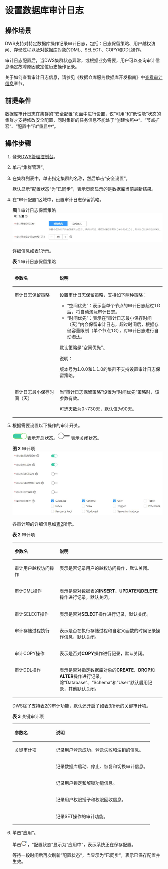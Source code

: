 # 设置数据库审计日志<a name="dws_01_0075"></a>

## 操作场景<a name="section43782126162722"></a>

DWS支持对特定数据库操作记录审计日志，包括：日志保留策略、用户越权访问、存储过程以及对数据库对象的DML、SELECT、COPY和DDL操作。

审计日志配置后，当DWS集群状态异常，或根据业务需要，用户可以查询审计信息确定故障原因或定位历史操作记录。

关于如何查看审计日志信息，请参见《数据仓库服务数据库开发指南》中[查看审计信息](https://support.huaweicloud.com/devg-dws/query_audit_Info_0001.html)章节。

## 前提条件<a name="section6488541984957"></a>

数据库审计日志在集群的“安全配置“页面中进行设置，仅“可用“和“低性能“状态的集群才支持修改安全配置，同时集群的任务信息不能处于“创建快照中“、“节点扩容“、“配置中“和“重启中“。

## 操作步骤<a name="section37372909114419"></a>

1.  登录[DWS管理控制台](https://console.huaweicloud.com/dws)。
2.  单击“集群管理“。
3.  在集群列表中，单击指定集群的名称，然后单击“安全设置“。

    默认显示“配置状态“为“已同步“，表示页面显示的是数据库当前最新结果。

4.  在“审计配置“区域中，设置审计日志保留策略。

    **图 1**  审计日志保留策略<a name="fig19765889114628"></a>  
    ![](figures/审计日志保留策略.jpg "审计日志保留策略")

    详细信息如[表1](#table6661375615299)所示。

    **表 1**  审计日志保留策略

    <a name="table6661375615299"></a>
    <table><thead align="left"><tr id="row1350660815299"><th class="cellrowborder" valign="top" width="30%" id="mcps1.2.3.1.1"><p id="p2029345315299"><a name="p2029345315299"></a><a name="p2029345315299"></a>参数名</p>
    </th>
    <th class="cellrowborder" valign="top" width="70%" id="mcps1.2.3.1.2"><p id="p3315697815299"><a name="p3315697815299"></a><a name="p3315697815299"></a>说明</p>
    </th>
    </tr>
    </thead>
    <tbody><tr id="row136071215299"><td class="cellrowborder" valign="top" width="30%" headers="mcps1.2.3.1.1 "><p id="p4310885415299"><a name="p4310885415299"></a><a name="p4310885415299"></a>审计日志保留策略</p>
    </td>
    <td class="cellrowborder" valign="top" width="70%" headers="mcps1.2.3.1.2 "><p id="p215632515299"><a name="p215632515299"></a><a name="p215632515299"></a>设置审计日志保留策略，支持如下两种策略：</p>
    <a name="ul1940693315299"></a><a name="ul1940693315299"></a><ul id="ul1940693315299"><li><span class="parmvalue" id="parmvalue2845770315299"><a name="parmvalue2845770315299"></a><a name="parmvalue2845770315299"></a>“空间优先”</span>：表示当单个节点的审计日志超过1G后，将自动淘汰审计日志。</li><li><span class="parmvalue" id="parmvalue2337262215299"><a name="parmvalue2337262215299"></a><a name="parmvalue2337262215299"></a>“时间优先”</span>：表示在<span class="parmname" id="parmname902701315299"><a name="parmname902701315299"></a><a name="parmname902701315299"></a>“审计日志最小保存时间（天）”</span>内会保留审计日志，超过时间后，根据存储容量限制（单个节点1G），对审计日志进行自动淘汰。</li></ul>
    <p id="p1413425815299"><a name="p1413425815299"></a><a name="p1413425815299"></a>默认策略是<span class="parmvalue" id="parmvalue6009946215299"><a name="parmvalue6009946215299"></a><a name="parmvalue6009946215299"></a>“空间优先”</span>。</p>
    <div class="note" id="note402425015299"><a name="note402425015299"></a><a name="note402425015299"></a><span class="notetitle"> 说明： </span><div class="notebody"><p id="p3621825515299"><a name="p3621825515299"></a><a name="p3621825515299"></a>版本号为1.0.0和1.1.0的集群不支持设置审计日志保留策略。</p>
    </div></div>
    </td>
    </tr>
    <tr id="row5752884715299"><td class="cellrowborder" valign="top" width="30%" headers="mcps1.2.3.1.1 "><p id="p2932501615299"><a name="p2932501615299"></a><a name="p2932501615299"></a>审计日志最小保存时间（天）</p>
    </td>
    <td class="cellrowborder" valign="top" width="70%" headers="mcps1.2.3.1.2 "><p id="p2651609415299"><a name="p2651609415299"></a><a name="p2651609415299"></a>当<span class="parmname" id="parmname3731825515299"><a name="parmname3731825515299"></a><a name="parmname3731825515299"></a>“审计日志保留策略”</span>设置为<span class="parmvalue" id="parmvalue31997615299"><a name="parmvalue31997615299"></a><a name="parmvalue31997615299"></a>“时间优先”</span>策略时，该参数有效。</p>
    <p id="p986111245371"><a name="p986111245371"></a><a name="p986111245371"></a>可选天数为0~730天，默认值为90天。</p>
    </td>
    </tr>
    </tbody>
    </table>

5.  根据需要设置以下操作的审计开关。

    ![](figures/icon_dws_on.png)表示开启状态。![](figures/icon_dws_off.jpg)表示关闭状态。

    **图 2**  审计项<a name="fig4720550211500"></a>  
    ![](figures/审计项.jpg "审计项")

    各审计项的详细信息如[表2](#table48954270153356)所示。

    **表 2**  审计项

    <a name="table48954270153356"></a>
    <table><thead align="left"><tr id="row11786533153356"><th class="cellrowborder" valign="top" width="30%" id="mcps1.2.3.1.1"><p id="p15185148153356"><a name="p15185148153356"></a><a name="p15185148153356"></a>参数名</p>
    </th>
    <th class="cellrowborder" valign="top" width="70%" id="mcps1.2.3.1.2"><p id="p22037438153356"><a name="p22037438153356"></a><a name="p22037438153356"></a>说明</p>
    </th>
    </tr>
    </thead>
    <tbody><tr id="row40202069153356"><td class="cellrowborder" valign="top" width="30%" headers="mcps1.2.3.1.1 "><p id="p35142185153356"><a name="p35142185153356"></a><a name="p35142185153356"></a>审计用户越权访问操作</p>
    </td>
    <td class="cellrowborder" valign="top" width="70%" headers="mcps1.2.3.1.2 "><p id="p27944737153356"><a name="p27944737153356"></a><a name="p27944737153356"></a>表示是否记录用户的越权访问操作，默认关闭。</p>
    </td>
    </tr>
    <tr id="row48931238153356"><td class="cellrowborder" valign="top" width="30%" headers="mcps1.2.3.1.1 "><p id="p4007327153356"><a name="p4007327153356"></a><a name="p4007327153356"></a>审计DML操作</p>
    </td>
    <td class="cellrowborder" valign="top" width="70%" headers="mcps1.2.3.1.2 "><p id="p56158069153356"><a name="p56158069153356"></a><a name="p56158069153356"></a>表示是否对数据表的<strong id="b35660574153356"><a name="b35660574153356"></a><a name="b35660574153356"></a>INSERT</strong>、<strong id="b52509711153356"><a name="b52509711153356"></a><a name="b52509711153356"></a>UPDATE</strong>和<strong id="b2825353153356"><a name="b2825353153356"></a><a name="b2825353153356"></a>DELETE</strong>操作进行记录，默认关闭。</p>
    </td>
    </tr>
    <tr id="row15098169153356"><td class="cellrowborder" valign="top" width="30%" headers="mcps1.2.3.1.1 "><p id="p14992206153356"><a name="p14992206153356"></a><a name="p14992206153356"></a>审计SELECT操作</p>
    </td>
    <td class="cellrowborder" valign="top" width="70%" headers="mcps1.2.3.1.2 "><p id="p6409196153356"><a name="p6409196153356"></a><a name="p6409196153356"></a>表示是否对<strong id="b57682765153356"><a name="b57682765153356"></a><a name="b57682765153356"></a>SELECT</strong>操作进行记录，默认关闭。</p>
    </td>
    </tr>
    <tr id="row41792394153356"><td class="cellrowborder" valign="top" width="30%" headers="mcps1.2.3.1.1 "><p id="p29740772153356"><a name="p29740772153356"></a><a name="p29740772153356"></a>审计存储过程执行</p>
    </td>
    <td class="cellrowborder" valign="top" width="70%" headers="mcps1.2.3.1.2 "><p id="p60192322153356"><a name="p60192322153356"></a><a name="p60192322153356"></a>表示是否在执行存储过程和自定义函数的时候记录操作信息，默认关闭。</p>
    </td>
    </tr>
    <tr id="row43739917153356"><td class="cellrowborder" valign="top" width="30%" headers="mcps1.2.3.1.1 "><p id="p53272364153356"><a name="p53272364153356"></a><a name="p53272364153356"></a>审计COPY操作</p>
    </td>
    <td class="cellrowborder" valign="top" width="70%" headers="mcps1.2.3.1.2 "><p id="p20094216153356"><a name="p20094216153356"></a><a name="p20094216153356"></a>表示是否对<strong id="b46630216153356"><a name="b46630216153356"></a><a name="b46630216153356"></a>COPY</strong>操作进行记录，默认关闭。</p>
    </td>
    </tr>
    <tr id="row18951113153356"><td class="cellrowborder" valign="top" width="30%" headers="mcps1.2.3.1.1 "><p id="p58645179153356"><a name="p58645179153356"></a><a name="p58645179153356"></a>审计DDL操作</p>
    </td>
    <td class="cellrowborder" valign="top" width="70%" headers="mcps1.2.3.1.2 "><p id="p52639045153356"><a name="p52639045153356"></a><a name="p52639045153356"></a>表示是否对指定数据库对象的<strong id="b3989363153356"><a name="b3989363153356"></a><a name="b3989363153356"></a>CREATE</strong>、<strong id="b35904272153356"><a name="b35904272153356"></a><a name="b35904272153356"></a>DROP</strong>和<strong id="b54702997153356"><a name="b54702997153356"></a><a name="b54702997153356"></a>ALTER</strong>操作进行记录。除<span class="parmname" id="parmname22564932153356"><a name="parmname22564932153356"></a><a name="parmname22564932153356"></a>“Database”</span>、<span class="parmname" id="parmname1757796153356"><a name="parmname1757796153356"></a><a name="parmname1757796153356"></a>“Schema”</span>和<span class="parmname" id="parmname15820167153356"><a name="parmname15820167153356"></a><a name="parmname15820167153356"></a>“User”</span>默认启用记录，其他默认关闭。</p>
    </td>
    </tr>
    </tbody>
    </table>

    DWS除了支持[表2](#table48954270153356)的审计功能，默认还开启了如[表3](#table24262392153654)所示的关键审计项。

    **表 3**  关键审计项

    <a name="table24262392153654"></a>
    <table><thead align="left"><tr id="row1697543153654"><th class="cellrowborder" valign="top" width="30%" id="mcps1.2.3.1.1"><p id="p3283271153654"><a name="p3283271153654"></a><a name="p3283271153654"></a>参数名</p>
    </th>
    <th class="cellrowborder" valign="top" width="70%" id="mcps1.2.3.1.2"><p id="p64618408153654"><a name="p64618408153654"></a><a name="p64618408153654"></a>说明</p>
    </th>
    </tr>
    </thead>
    <tbody><tr id="row66708561153654"><td class="cellrowborder" rowspan="5" valign="top" width="30%" headers="mcps1.2.3.1.1 "><p id="p34684395153654"><a name="p34684395153654"></a><a name="p34684395153654"></a>关键审计项</p>
    </td>
    <td class="cellrowborder" valign="top" width="70%" headers="mcps1.2.3.1.2 "><p id="p51991696153654"><a name="p51991696153654"></a><a name="p51991696153654"></a>记录用户登录成功、登录失败和注销的信息。</p>
    </td>
    </tr>
    <tr id="row65272081153654"><td class="cellrowborder" valign="top" headers="mcps1.2.3.1.1 "><p id="p52547180153654"><a name="p52547180153654"></a><a name="p52547180153654"></a>记录数据库启动、停止、恢复和切换审计信息。</p>
    </td>
    </tr>
    <tr id="row3162576153654"><td class="cellrowborder" valign="top" headers="mcps1.2.3.1.1 "><p id="p54842140153654"><a name="p54842140153654"></a><a name="p54842140153654"></a>记录用户锁定和解锁功能信息。</p>
    </td>
    </tr>
    <tr id="row23817212153654"><td class="cellrowborder" valign="top" headers="mcps1.2.3.1.1 "><p id="p50146049153654"><a name="p50146049153654"></a><a name="p50146049153654"></a>记录用户权限授予和权限回收信息。</p>
    </td>
    </tr>
    <tr id="row48661263153654"><td class="cellrowborder" valign="top" headers="mcps1.2.3.1.1 "><p id="p49248264153654"><a name="p49248264153654"></a><a name="p49248264153654"></a>记录SET操作的审计功能。</p>
    </td>
    </tr>
    </tbody>
    </table>

6.  单击“应用“。

    单击![](figures/zh-cn_image_0204988151.png)，“配置状态“显示为“应用中“，表示系统正在保存配置。

    等待一段时间后再次刷新“配置状态“，当显示为“已同步“，表示已保存配置并生效。


